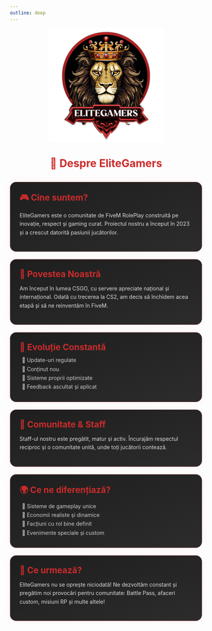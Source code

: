 ```yaml
---
outline: deep
---
```


<style>

.discord-widget-container {
  position: fixed;
  top: 120px;
  right: 20px;
  width: 350px;
  z-index: 999;
  border-radius: 12px;
  overflow: hidden;
  box-shadow: 0 0 12px rgba(0, 0, 0, 0.6);
  transition: all 0.3s ease;
}

@media (max-width: 1100px) {
  .discord-widget-container {
    display: none;
  }
}

.eg-info-boxes {
  display: flex;
  flex-wrap: wrap;
  justify-content: center;
  gap: 20px;
  margin-top: 2rem;
}

.eg-info-box {
  background: linear-gradient(to bottom right, #1e1e1e, #2c2c2c);
  border: 1px solid rgba(255, 0, 0, 0.2);
  color: #fff;
  padding: 1.5rem;
  border-radius: 16px;
  flex: 1 1 300px;
  max-width: 100%;
  box-shadow: 0 0 20px rgba(255, 0, 0, 0.05);
  transition: transform 0.3s ease, box-shadow 0.3s ease;
}

.eg-info-box:hover {
  transform: translateY(-5px);
  box-shadow: 0 0 25px rgba(204, 43, 43, 0.4);
}

.eg-info-box h3 {
  margin-top: 0;
  color: #cc2b2b;
  font-size: 1.4rem;
  margin-bottom: 0.75rem;
}

.eg-info-box p {
  color: #ddd;
  line-height: 1.6;
}

.eg-info-box ul {
  padding-left: 1.2rem;
  margin: 0.5rem 0 0;
}

.eg-info-box ul li {
  color: #ccc;
  margin-bottom: 0.4rem;
  list-style: "🔸 ";
}
</style>

<img src="../public/elitegamers.png" alt="logoEG" width="300" style="display:block; margin: 0 auto;">

# <center><span style="color: #cc2b2b;">📌 Despre EliteGamers</span></center>

<div class="discord-widget-container" style="border: 2px solid #cc2b2b; box-shadow: 0 0 20px rgba(204, 43, 43, 0.4);">
    <iframe src="https://discord.com/widget?id=351058903271735306&theme=dark"
        width="100%"
        height="500"
        allowtransparency="true"
        frameborder="0"
        style="border: none;    border-radius: 0 0 12px 12px;"
        sandbox="allow-popups allow-popups-to-escape-sandbox allow-same-origin allow-scripts">
    </iframe>
</div>


<div class="eg-info-boxes">

<div class="eg-info-box">
  <h3>🎮 Cine suntem?</h3>
  <p>EliteGamers este o comunitate de FiveM RolePlay construită pe inovație, respect și gaming curat. Proiectul nostru a început în 2023 și a crescut datorită pasiunii jucătorilor.</p>
</div>

<div class="eg-info-box">
  <h3>📜 Povestea Noastră</h3>
  <p>Am început în lumea CSGO, cu servere apreciate național și internațional. Odată cu trecerea la CS2, am decis să închidem acea etapă și să ne reinventăm în FiveM.</p>
</div>

<div class="eg-info-box">
  <h3>🚀 Evoluție Constantă</h3>
  <ul>
    <li>Update-uri regulate</li>
    <li>Conținut nou</li>
    <li>Sisteme proprii optimizate</li>
    <li>Feedback ascultat și aplicat</li>
  </ul>
</div>

<div class="eg-info-box">
  <h3>👥 Comunitate & Staff</h3>
  <p>Staff-ul nostru este pregătit, matur și activ. Încurajăm respectul reciproc și o comunitate unită, unde toți jucătorii contează.</p>
</div>

<div class="eg-info-box">
  <h3>🌍 Ce ne diferențiază?</h3>
  <ul>
    <li>Sisteme de gameplay unice</li>
    <li>Economii realiste și dinamice</li>
    <li>Facțiuni cu rol bine definit</li>
    <li>Evenimente speciale și custom</li>
  </ul>
</div>

<div class="eg-info-box">
  <h3>🔮 Ce urmează?</h3>
  <p>EliteGamers nu se oprește niciodată! Ne dezvoltăm constant și pregătim noi provocări pentru comunitate: Battle Pass, afaceri custom, misiuni RP și multe altele!</p>
</div>

</div>
